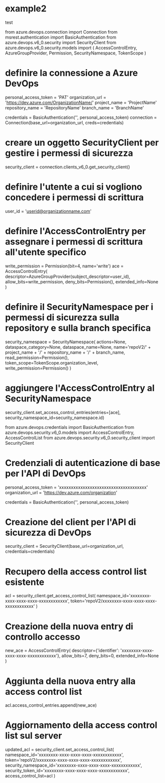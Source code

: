 # example2
test

from azure.devops.connection import Connection
from msrest.authentication import BasicAuthentication
from azure.devops.v6_0.security import SecurityClient
from azure.devops.v6_0.security.models import (
    AccessControlEntry,
    AzureGroupProvider,
    Permission,
    SecurityNamespace,
    TokenScope
)

# definire la connessione a Azure DevOps
personal_access_token = 'PAT'
organization_url = 'https://dev.azure.com/OrganizationName/'
project_name = 'ProjectName'
repository_name = 'RepositoryName'
branch_name = 'BranchName'

credentials = BasicAuthentication('', personal_access_token)
connection = Connection(base_url=organization_url, creds=credentials)

# creare un oggetto SecurityClient per gestire i permessi di sicurezza
security_client = connection.clients_v6_0.get_security_client()

# definire l'utente a cui si vogliono concedere i permessi di scrittura
user_id = 'userid@organizationname.com'

# definire l'AccessControlEntry per assegnare i permessi di scrittura all'utente specifico
write_permission = Permission(bit=4, name='write')
ace = AccessControlEntry(
    descriptor=AzureGroupProvider(subject_descriptor=user_id),
    allow_bits=write_permission,
    deny_bits=Permission(),
    extended_info=None
)

# definire il SecurityNamespace per i permessi di sicurezza sulla repository e sulla branch specifica
security_namespace = SecurityNamespace(
    actions=None,
    dataspace_category=None,
    dataspace_name=None,
    name='repoV2/' + project_name + '/' + repository_name + '/' + branch_name,
    read_permission=Permission(),
    token_scope=TokenScope.organization_level,
    write_permission=Permission()
)

# aggiungere l'AccessControlEntry al SecurityNamespace
security_client.set_access_control_entries(entries=[ace], security_namespace_id=security_namespace.id)














from azure.devops.credentials import BasicAuthentication
from azure.devops.security.v6_0.models import AccessControlEntry, AccessControlList
from azure.devops.security.v6_0.security_client import SecurityClient

# Credenziali di autenticazione di base per l'API di DevOps
personal_access_token = 'xxxxxxxxxxxxxxxxxxxxxxxxxxxxxxxxxxxxx'
organization_url = 'https://dev.azure.com/organization'

credentials = BasicAuthentication('', personal_access_token)

# Creazione del client per l'API di sicurezza di DevOps
security_client = SecurityClient(base_url=organization_url, credentials=credentials)

# Recupero della access control list esistente
acl = security_client.get_access_control_list(
    namespace_id='xxxxxxxx-xxxx-xxxx-xxxx-xxxxxxxxxxxx',
    token='repoV2/xxxxxxxx-xxxx-xxxx-xxxx-xxxxxxxxxxxx'
)

# Creazione della nuova entry di controllo accesso
new_ace = AccessControlEntry(
    descriptor={'identifier': 'xxxxxxxx-xxxx-xxxx-xxxx-xxxxxxxxxxxx'},
    allow_bits=7,
    deny_bits=0,
    extended_info=None
)

# Aggiunta della nuova entry alla access control list
acl.access_control_entries.append(new_ace)

# Aggiornamento della access control list sul server
updated_acl = security_client.set_access_control_list(
    namespace_id='xxxxxxxx-xxxx-xxxx-xxxx-xxxxxxxxxxxx',
    token='repoV2/xxxxxxxx-xxxx-xxxx-xxxx-xxxxxxxxxxxx',
    security_namespace_id='xxxxxxxx-xxxx-xxxx-xxxx-xxxxxxxxxxxx',
    security_token_id='xxxxxxxx-xxxx-xxxx-xxxx-xxxxxxxxxxxx',
    access_control_list=acl
)
